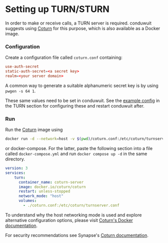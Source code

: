 # Setting up TURN/STURN

In order to make or receive calls, a TURN server is required. conduwuit suggests using [Coturn](https://github.com/coturn/coturn) for this purpose, which is also available as a Docker image.

### Configuration

Create a configuration file called `coturn.conf` containing:

```conf
use-auth-secret
static-auth-secret=<a secret key>
realm=<your server domain>
```
A common way to generate a suitable alphanumeric secret key is by using `pwgen -s 64 1`.

These same values need to be set in conduwuit. See the [example config](configuration/examples.md) in the TURN section for configuring these and restart conduwuit after.

### Run
Run the [Coturn](https://hub.docker.com/r/coturn/coturn) image using
```bash
docker run -d --network=host -v $(pwd)/coturn.conf:/etc/coturn/turnserver.conf coturn/coturn
```

or docker-compose. For the latter, paste the following section into a file called `docker-compose.yml`
and run `docker compose up -d` in the same directory.

```yml
version: 3
services:
    turn:
      container_name: coturn-server
      image: docker.io/coturn/coturn
      restart: unless-stopped
      network_mode: "host"
      volumes:
        - ./coturn.conf:/etc/coturn/turnserver.conf
```

To understand why the host networking mode is used and explore alternative configuration options, please visit [Coturn's Docker documentation](https://github.com/coturn/coturn/blob/master/docker/coturn/README.md).

For security recommendations see Synapse's [Coturn documentation](https://element-hq.github.io/synapse/latest/turn-howto.html).
